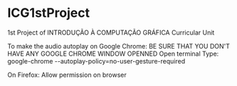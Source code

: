 # ICG1stProject
1st Project of INTRODUÇÃO À COMPUTAÇÃO GRÁFICA Curricular Unit

To make the audio autoplay on Google Chrome:
BE SURE THAT YOU DON'T HAVE ANY GOOGLE CHROME WINDOW OPENNED
Open terminal
Type: google-chrome --autoplay-policy=no-user-gesture-required

On Firefox:
Allow permission on browser


